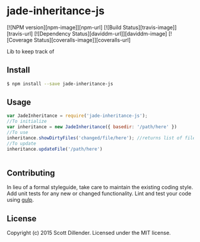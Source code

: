 # jade-inheritance-js 
[![NPM version][npm-image]][npm-url] [![Build Status][travis-image]][travis-url] [![Dependency Status][daviddm-url]][daviddm-image] [![Coverage Status][coveralls-image]][coveralls-url]

Lib to keep track of 


## Install

```bash
$ npm install --save jade-inheritance-js
```


## Usage

```javascript
var JadeInheritance = require('jade-inheritance-js');
//To initialize
var inheritance = new JadeInheritance({ basedir: '/path/here' })
//To use
inheritance.showDirtyFiles('changed/file/here'); //returns list of files that need to be recompiled
//To update
inheritance.updateFile('/path/here')
  
```



## Contributing

In lieu of a formal styleguide, take care to maintain the existing coding style. Add unit tests for any new or changed functionality. Lint and test your code using [gulp](http://gulpjs.com/).


## License

Copyright (c) 2015 Scott Dillender. Licensed under the MIT license.
